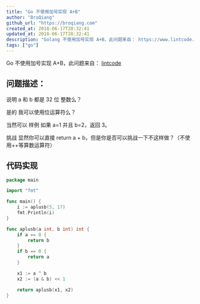 ```yaml
---
title: "Go 不使用加号实现 A+B"
author: "BroQiang"
github_url: "https://broqiang.com"
created_at: 2018-06-17T20:32:41
updated_at: 2018-06-17T20:32:41
description: "Golang 不使用加号实现 A+B，此问题来自： https://www.lintcode.com/problem/a-b-problem/description"
tags: ["go"]
---
```


Go 不使用加号实现 A+B，此问题来自： [lintcode](https://www.lintcode.com/problem/a-b-problem/description)

## 问题描述：

说明
a 和 b 都是 32 位 整数么？

是的
我可以使用位运算符么？

当然可以
样例
如果 a=1 并且 b=2，返回 3。

挑战
显然你可以直接 return a + b，但是你是否可以挑战一下不这样做？（不使用++等算数运算符）

## 代码实现

```go
package main

import "fmt"

func main() {
	i := aplusb(5, 17)
	fmt.Println(i)
}

func aplusb(a int, b int) int {
	if a == 0 {
		return b
	}
	if b == 0 {
		return a
	}

	x1 := a ^ b
	x2 := (a & b) << 1

	return aplusb(x1, x2)
}

```
